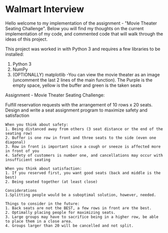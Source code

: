 # Walmart Interview

Hello welcome to my implementation of the assignment - "Movie Theater Seating Challenge". Below you will find my thoughts on the current implementation of my code, and 
commented code that will walk through the ideas of this project.

This project was worked in with Python 3 and requires a few libraries to be installed:
  1. Python 3
  2. NumPy
  3. (OPTIONALLY) matplotlib
    -You can view the movie theater as an image (uncomment the last 2 lines of the main function). The Purple is the empty space, yellow is the buffer and green is the taken seats
  

Assignment - Movie Theater Seating Challenge:

Fulfill reservation requests with the arrangement of 10 rows x 20 seats. 
Design and write a seat assignment program to maximize safety and satisfaction

    When you think about safety:
    1. Being distanced away from others (3 seat distance or the end of the seating row)
    2. Buffer is one row in front and three seats to the side (even one diagonal)
    3. Row in front is important since a cough or sneeze is affected more in front of you
    4. Safety of customers is number one, and cancellations may occur with insufficient seating
    
    When you think about satisfaction:
    1. If you reserved first, you want good seats (back and middle is the best)
    2. Being seated together (at least close)
    
    Considerations
    1.Splitting people would be a suboptimal solution, however, needed.
    
    Things to consider in the future:
    1. Back seats are not the BEST, a few rows in front are the best.
    2. Optimally placing people for maximizing seats.
    3. Large groups may have to sacrifice being in a higher row, be able to place them in a close area.
    4. Groups larger than 20 will be cancelled and not split.
